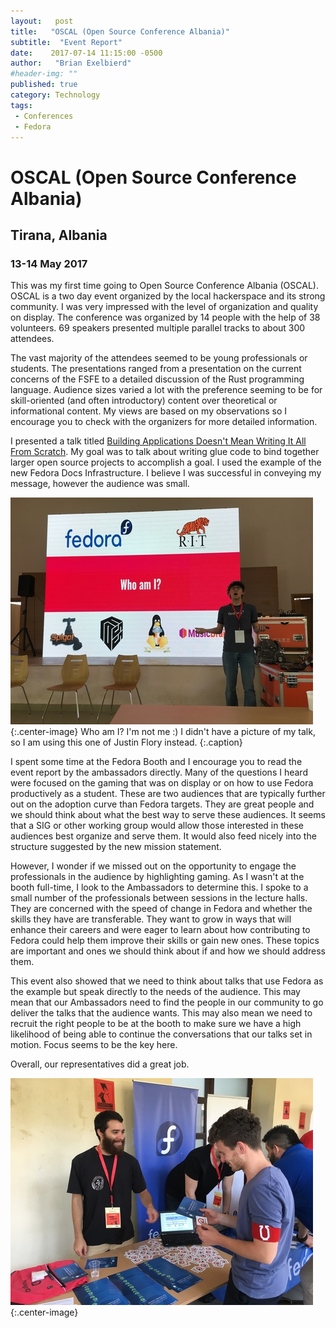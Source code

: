 ```yaml
---
layout:   post
title:   "OSCAL (Open Source Conference Albania)"
subtitle:  "Event Report"
date:    2017-07-14 11:15:00 -0500
author:   "Brian Exelbierd"
#header-img: ""
published: true
category: Technology
tags:
 - Conferences
 - Fedora
---
```


# OSCAL (Open Source Conference Albania)

## Tirana, Albania

### 13-14 May 2017

This was my first time going to Open Source Conference Albania (OSCAL).  OSCAL is a two day event organized by the local hackerspace and its strong community.  I was very impressed with the level of organization and quality on display.  The conference was organized by 14 people with the help of 38 volunteers.  69 speakers presented multiple parallel tracks to about 300 attendees.

The vast majority of the attendees seemed to be young professionals or students.  The presentations ranged from a presentation on the current concerns of the FSFE to a detailed discussion of the Rust programming language.  Audience sizes varied a lot with the preference seeming to be for skill-oriented (and often introductory) content over theoretical or informational content.  My views are based on my observations so I encourage you to check with the organizers for more detailed information.

I presented a talk titled [Building Applications Doesn't Mean Writing It All From Scratch](http://www.winglemeyer.org/bexelbie-talks-demos/OSCAL.2017.Dont.Write.It.All/).  My goal was to talk about writing glue code to bind together larger open source projects to accomplish a goal.  I used the example of the new Fedora Docs Infrastructure.  I believe I was successful in conveying my message, however the audience was small.

![This isn't me :)](/img/2017/oscal-jwf.jpg){:.center-image}
Who am I? I'm not me :) I didn't have a picture of my talk, so I am using this one of Justin Flory instead.
{:.caption}

I spent some time at the Fedora Booth and I encourage you to read the event report by the ambassadors directly.  Many of the questions I heard were focused on the gaming that was on display or on how to use Fedora productively as a student.  These are two audiences that are typically further out on the adoption curve than Fedora targets.  They are great people and we should think about what the best way to serve these audiences.  It seems that a SIG or other working group would allow those interested in these audiences best organize and serve them.  It would also feed nicely into the structure suggested by the new mission statement.

However, I wonder if we missed out on the opportunity to engage the professionals in the audience by highlighting gaming.  As I wasn't at the booth full-time, I look to the Ambassadors to determine this.  I spoke to a small number of the professionals between sessions in the lecture halls.  They are concerned with the speed of change in Fedora and whether the skills they have are transferable.  They want to grow in ways that will enhance their careers and were eager to learn about how contributing to Fedora could help them improve their skills or gain new ones.  These topics are important and ones we should think about if and how we should address them.

This event also showed that we need to think about talks that use Fedora as the example but speak directly to the needs of the audience.  This may mean that our Ambassadors need to find the people in our community to go deliver the talks that the audience wants.  This may also mean we need to recruit the right people to be at the booth to make sure we have a high likelihood of being able to continue the conversations that our talks set in motion. Focus seems to be the key here.

Overall, our representatives did a great job.

![The Booth](/img/2017/oscal-booth.jpg){:.center-image}
